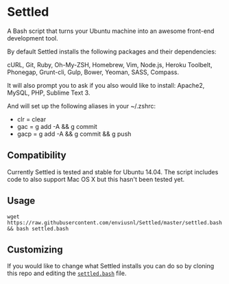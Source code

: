 Settled
=======
A Bash script that turns your Ubuntu machine into an awesome front-end development tool.

By default Settled installs the following packages and their dependencies:

cURL, Git, Ruby,
Oh-My-ZSH, Homebrew,
Vim, Node.js, Heroku Toolbelt,
Phonegap, Grunt-cli, Gulp, Bower, Yeoman,
SASS, Compass.

It will also prompt you to ask if you also would like to install:
Apache2, MySQL, PHP, Sublime Text 3.

And will set up the following aliases in your ~/.zshrc:
* clr = clear
* gac = g add -A && g commit
* gacp = g add -A && g commit && g push 

## Compatibility
Currently Settled is tested and stable for Ubuntu 14.04. The script includes code to also support Mac OS X but this hasn't been tested yet.

## Usage
```
wget https://raw.githubusercontent.com/enviusnl/Settled/master/settled.bash && bash settled.bash
```

## Customizing
If you would like to change what Settled installs you can do so by cloning this repo and editing the [`settled.bash`](https://github.com/enviusnl/Settled/blob/master/settled.bash) file.

